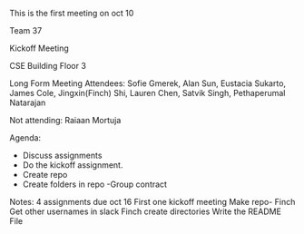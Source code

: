 This is the first meeting on oct 10

Team 37

Kickoff Meeting

CSE Building Floor 3

Long Form Meeting
Attendees: Sofie Gmerek, Alan Sun, Eustacia Sukarto, James Cole, Jingxin(Finch) Shi, Lauren Chen, Satvik Singh, Pethaperumal Natarajan

Not attending: Raiaan Mortuja

Agenda:
- Discuss assignments
- Do the kickoff assignment.
- Create repo  
- Create folders in repo
-Group contract

Notes:
4 assignments due oct 16
First one kickoff meeting
Make repo- Finch 
Get other usernames in slack
Finch create directories
Write the README File


